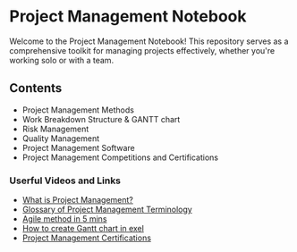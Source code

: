 # Project Management Notebook

Welcome to the Project Management Notebook! This repository serves as a comprehensive toolkit for managing projects effectively, whether you're working solo or with a team. 

## Contents
- Project Management Methods
- Work Breakdown Structure & GANTT chart
- Risk Management
- Quality Management
- Project Management Software
- Project Management Competitions and Certifications


### Userful Videos and Links

- [What is Project Management?](https://www.projectmanager.com/guides/project-management)
- [Glossary of Project Management Terminology](https://www.smartsheet.com/complete-glossary-project-management-terminology)
- [Agile method in 5 mins](https://youtu.be/zi7uGg6FVM4?si=ELELbaT3SeWgdzra)
- [How to create Gantt chart in exel](https://www.youtube.com/watch?v=zC22yPmc6Kw)
- [Project Management Certifications](https://www.pmi.org/certifications)

